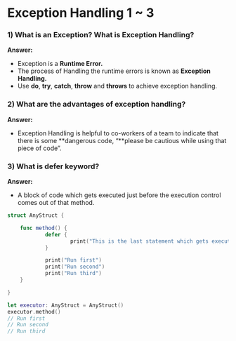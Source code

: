 # Exception Handling 1 ~ 3

### 1) What is an Exception? What is Exception Handling?

**Answer:**

- Exception is a **Runtime Error.**
- The process of Handling the runtime errors is known as **Exception Handling.**
- Use **do**, **try**, **catch**, **throw** and **throws** to achieve exception handling.

### 2) What are the advantages of exception handling?

**Answer:**

- Exception Handling is helpful to co-workers of a team to indicate that there is some **dangerous code, “**please be cautious while using that piece of code”.

### 3) What is defer keyword?

**Answer:**

- A block of code which gets executed just before the execution control comes out of that method.

```swift
struct AnyStruct {

	func method() {
			defer {
					print("This is the last statement which gets executed")
			}

			print("Run first")
			print("Run second")
			print("Run third")
	}

}

let executor: AnyStruct = AnyStruct()
executor.method()
// Run first
// Run second
// Run third
```
